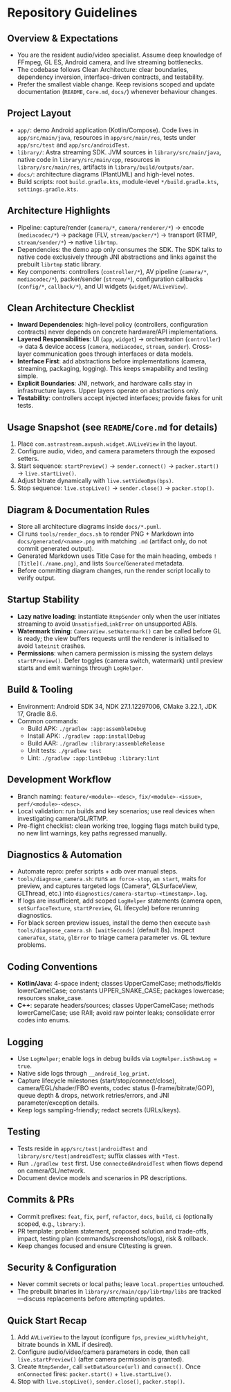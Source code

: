 # Repository Guidelines

## Overview & Expectations
- You are the resident audio/video specialist. Assume deep knowledge of FFmpeg, GL ES, Android camera, and live streaming bottlenecks.
- The codebase follows Clean Architecture: clear boundaries, dependency inversion, interface-driven contracts, and testability.
- Prefer the smallest viable change. Keep revisions scoped and update documentation (`README`, `Core.md`, `docs/`) whenever behaviour changes.

## Project Layout
- `app/`: demo Android application (Kotlin/Compose). Code lives in `app/src/main/java`, resources in `app/src/main/res`, tests under `app/src/test` and `app/src/androidTest`.
- `library/`: Astra streaming SDK. JVM sources in `library/src/main/java`, native code in `library/src/main/cpp`, resources in `library/src/main/res`, artifacts in `library/build/outputs/aar`.
- `docs/`: architecture diagrams (PlantUML) and high-level notes.
- Build scripts: root `build.gradle.kts`, module-level `*/build.gradle.kts`, `settings.gradle.kts`.

## Architecture Highlights
- Pipeline: capture/render (`camera/*`, `camera/renderer/*`) → encode (`mediacodec/*`) → package (FLV, `stream/packer/*`) → transport (RTMP, `stream/sender/*`) → native `librtmp`.
- Dependencies: the demo app only consumes the SDK. The SDK talks to native code exclusively through JNI abstractions and links against the prebuilt `librtmp` static library.
- Key components: controllers (`controller/*`), AV pipeline (`camera/*`, `mediacodec/*`), packer/sender (`stream/*`), configuration callbacks (`config/*`, `callback/*`), and UI widgets (`widget/AVLiveView`).

## Clean Architecture Checklist
- **Inward Dependencies**: high-level policy (controllers, configuration contracts) never depends on concrete hardware/API implementations.
- **Layered Responsibilities**: UI (`app`, `widget`) → orchestration (`controller`) → data & device access (`camera`, `mediacodec`, `stream`, `sender`). Cross-layer communication goes through interfaces or data models.
- **Interface First**: add abstractions before implementations (camera, streaming, packaging, logging). This keeps swapability and testing simple.
- **Explicit Boundaries**: JNI, network, and hardware calls stay in infrastructure layers. Upper layers operate on abstractions only.
- **Testability**: controllers accept injected interfaces; provide fakes for unit tests.

## Usage Snapshot (see `README`/`Core.md` for details)
1. Place `com.astrastream.avpush.widget.AVLiveView` in the layout.
2. Configure audio, video, and camera parameters through the exposed setters.
3. Start sequence: `startPreview()` → `sender.connect()` → `packer.start()` → `live.startLive()`.
4. Adjust bitrate dynamically with `live.setVideoBps(bps)`.
5. Stop sequence: `live.stopLive()` → `sender.close()` → `packer.stop()`.

## Diagram & Documentation Rules
- Store all architecture diagrams inside `docs/*.puml`.
- CI runs `tools/render_docs.sh` to render PNG + Markdown into `docs/generated/<name>.png` with matching `.md` (artifact only, do not commit generated output).
- Generated Markdown uses Title Case for the main heading, embeds `![Title](./name.png)`, and lists `Source`/`Generated` metadata.
- Before committing diagram changes, run the render script locally to verify output.

## Startup Stability
- **Lazy native loading**: instantiate `RtmpSender` only when the user initiates streaming to avoid `UnsatisfiedLinkError` on unsupported ABIs.
- **Watermark timing**: `CameraView.setWatermark()` can be called before GL is ready; the view buffers requests until the renderer is initialised to avoid `lateinit` crashes.
- **Permissions**: when camera permission is missing the system delays `startPreview()`. Defer toggles (camera switch, watermark) until preview starts and emit warnings through `LogHelper`.

## Build & Tooling
- Environment: Android SDK 34, NDK 27.1.12297006, CMake 3.22.1, JDK 17, Gradle 8.6.
- Common commands:
  - Build APK: `./gradlew :app:assembleDebug`
  - Install APK: `./gradlew :app:installDebug`
  - Build AAR: `./gradlew :library:assembleRelease`
  - Unit tests: `./gradlew test`
  - Lint: `./gradlew :app:lintDebug :library:lint`

## Development Workflow
- Branch naming: `feature/<module>-<desc>`, `fix/<module>-<issue>`, `perf/<module>-<desc>`.
- Local validation: run builds and key scenarios; use real devices when investigating camera/GL/RTMP.
- Pre-flight checklist: clean working tree, logging flags match build type, no new lint warnings, key paths regressed manually.

## Diagnostics & Automation
- Automate repro: prefer scripts + adb over manual steps.
- `tools/diagnose_camera.sh`: runs `am force-stop`, `am start`, waits for preview, and captures targeted logs (Camera*, GLSurfaceView, GLThread, etc.) into `diagnostics/camera-startup-<timestamp>.log`.
- If logs are insufficient, add scoped `LogHelper` statements (camera open, `setSurfaceTexture`, `startPreview`, GL lifecycle) before rerunning diagnostics.
- For black screen preview issues, install the demo then execute `bash tools/diagnose_camera.sh [waitSeconds]` (default 8s). Inspect `cameraTex`, `state`, `glError` to triage camera parameter vs. GL texture problems.

## Coding Conventions
- **Kotlin/Java**: 4-space indent; classes UpperCamelCase; methods/fields lowerCamelCase; constants UPPER_SNAKE_CASE; packages lowercase; resources snake_case.
- **C++**: separate headers/sources; classes UpperCamelCase; methods lowerCamelCase; use RAII; avoid raw pointer leaks; consolidate error codes into enums.

## Logging
- Use `LogHelper`; enable logs in debug builds via `LogHelper.isShowLog = true`.
- Native side logs through `__android_log_print`.
- Capture lifecycle milestones (start/stop/connect/close), camera/EGL/shader/FBO events, codec status (I-frame/bitrate/GOP), queue depth & drops, network retries/errors, and JNI parameter/exception details.
- Keep logs sampling-friendly; redact secrets (URLs/keys).

## Testing
- Tests reside in `app/src/test|androidTest` and `library/src/test|androidTest`; suffix classes with `*Test`.
- Run `./gradlew test` first. Use `connectedAndroidTest` when flows depend on camera/GL/network.
- Document device models and scenarios in PR descriptions.

## Commits & PRs
- Commit prefixes: `feat`, `fix`, `perf`, `refactor`, `docs`, `build`, `ci` (optionally scoped, e.g., `library:`).
- PR template: problem statement, proposed solution and trade-offs, impact, testing plan (commands/screenshots/logs), risk & rollback.
- Keep changes focused and ensure CI/testing is green.

## Security & Configuration
- Never commit secrets or local paths; leave `local.properties` untouched.
- The prebuilt binaries in `library/src/main/cpp/librtmp/libs` are tracked—discuss replacements before attempting updates.

## Quick Start Recap
1. Add `AVLiveView` to the layout (configure `fps`, `preview_width/height`, bitrate bounds in XML if desired).
2. Configure audio/video/camera parameters in code, then call `live.startPreview()` (after camera permission is granted).
3. Create `RtmpSender`, call `setDataSource(url)` and `connect()`. Once `onConnected` fires: `packer.start()` + `live.startLive()`.
4. Stop with `live.stopLive()`, `sender.close()`, `packer.stop()`.
